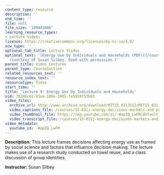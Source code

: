```yaml
---
content_type: resource
description: ''
end_time: ''
file: null
file_size: '189443606'
learning_resource_types:
- Lecture Videos
license: https://creativecommons.org/licenses/by-nc-sa/4.0/
ocw_type: ''
optional_tab_title: Lecture Slides
optional_text: '[Energy Use by Individuals and Households (PDF)](/courses/15-031j-energy-decisions-markets-and-policies-spring-2012/resources/mit15_031js12_lec9)
  (Courtesy of Susan Silbey. Used with permission.)'
parent_title: Video Lectures
parent_type: CourseSection
related_resources_text: ''
resource_index_text: ''
resourcetype: Video
start_time: ''
title: 'Lecture 9: Energy Use by Individuals and Households'
uid: 76246c02-93aa-108e-2905-fe5910f53b03
video_files:
  archive_url: http://www.archive.org/download/MIT15.031JS12/MIT15_031JS12_lec09_300k.mp4
  video_captions_file: /courses/15-031j-energy-decisions-markets-and-policies-spring-2012/bd39c71876975da193dee0e725b06531_-WapZQ_LwFM.vtt
  video_thumbnail_file: https://img.youtube.com/vi/-WapZQ_LwFM/default.jpg
  video_transcript_file: /courses/15-031j-energy-decisions-markets-and-policies-spring-2012/5de1fff83cd52b509c2cb0c931b8b2ad_-WapZQ_LwFM.pdf
video_metadata:
  youtube_id: -WapZQ_LwFM
---
```


**Description:** This lecture frames decisions affecting energy use as framed by social science and factors that influence decision-making. The lecture makes use of a research study conducted on towel reuse, and a class discussion of group identities.

**Instructor:** Susan Silbey

